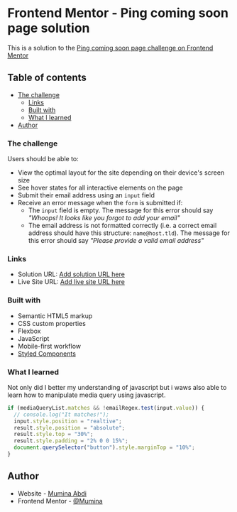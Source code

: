# Frontend Mentor - Ping coming soon page solution

This is a solution to the [Ping coming soon page challenge on Frontend Mentor](https://www.frontendmentor.io/challenges/ping-single-column-coming-soon-page-5cadd051fec04111f7b848da)

## Table of contents

- [The challenge](#the-challenge)
  - [Links](#links)
  - [Built with](#built-with)
  - [What I learned](#what-i-learned)
- [Author](#author)

### The challenge

Users should be able to:

- View the optimal layout for the site depending on their device's screen size
- See hover states for all interactive elements on the page
- Submit their email address using an `input` field
- Receive an error message when the `form` is submitted if:
  - The `input` field is empty. The message for this error should say _"Whoops! It looks like you forgot to add your email"_
  - The email address is not formatted correctly (i.e. a correct email address should have this structure: `name@host.tld`). The message for this error should say _"Please provide a valid email address"_

### Links

- Solution URL: [Add solution URL here](https://github.com/MuminaA/ping-soon-page)
- Live Site URL: [Add live site URL here](https://muminaa.github.io/ping-soon-page/)

### Built with

- Semantic HTML5 markup
- CSS custom properties
- Flexbox
- JavaScript
- Mobile-first workflow
- [Styled Components](https://fonts.google.com/)

### What I learned

Not only did I better my understanding of javascript but i waws also able to learn how to manipulate media query using javascript.

```js
if (mediaQueryList.matches && !emailRegex.test(input.value)) {
  // console.log("It matches!");
  input.style.position = "realtive";
  result.style.position = "absolute";
  result.style.top = "30%";
  result.style.padding = "2% 0 0 15%";
  document.querySelector("button").style.marginTop = "10%";
}
```

## Author

- Website - [Mumina Abdi](https://muminaa.github.io/ping-soon-page/)
- Frontend Mentor - [@Mumina](https://www.frontendmentor.io/profile/MuminaA)

